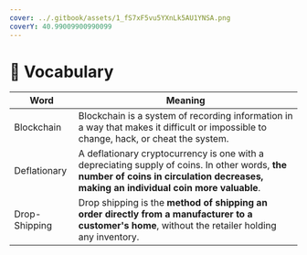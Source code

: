 ```yaml
---
cover: ../.gitbook/assets/1_fS7xF5vu5YXnLk5AU1YNSA.png
coverY: 40.99009900990099
---
```


# 📖 Vocabulary

| Word          | Meaning                                                                                                                                                                              |
| ------------- | ------------------------------------------------------------------------------------------------------------------------------------------------------------------------------------ |
| Blockchain    | Blockchain is a system of recording information in a way that makes it difficult or impossible to change, hack, or cheat the system.                                                 |
| Deflationary  | A deflationary cryptocurrency is one with a depreciating supply of coins. In other words, **the number of coins in circulation decreases, making an individual coin more valuable**. |
| Drop-Shipping | Drop shipping is the **method of shipping an order directly from a manufacturer to a customer's home**, without the retailer holding any inventory.                                  |
